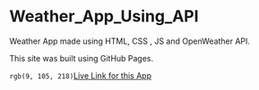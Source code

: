 # Weather_App_Using_API
Weather App made using HTML, CSS , JS and OpenWeather API.

This site was built using GitHub Pages.

`rgb(9, 105, 218)`[Live Link for this App](https://sudhe-er.github.io/Weather_App_Using_API/)
